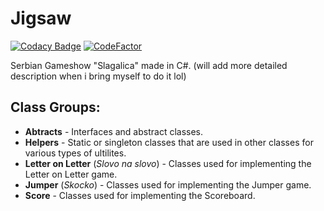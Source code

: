# Jigsaw

[![Codacy Badge](https://api.codacy.com/project/badge/Grade/533f4ab3ec524f438c6c1358a5c79d4f)](https://app.codacy.com/app/mateja.milosevickg99/Jigsaw-2?utm_source=github.com&utm_medium=referral&utm_content=shkemilo/Jigsaw-2&utm_campaign=badger)
[![CodeFactor](https://www.codefactor.io/repository/github/shkemilo/jigsaw-2/badge)](https://www.codefactor.io/repository/github/shkemilo/jigsaw-2)

Serbian Gameshow "Slagalica" made in C#. (will add more detailed description when i bring myself to do it lol)

## Class Groups:

* __Abtracts__ - Interfaces and abstract classes.
* __Helpers__ - Static or singleton classes that are used in other classes for various types of ultilites.
* __Letter on Letter__ (*Slovo na slovo*) - Classes used for implementing the Letter on Letter game.
* __Jumper__ (*Skocko*) - Classes used for implementing the Jumper game.
* __Score__ - Classes used for implementing the Scoreboard.


